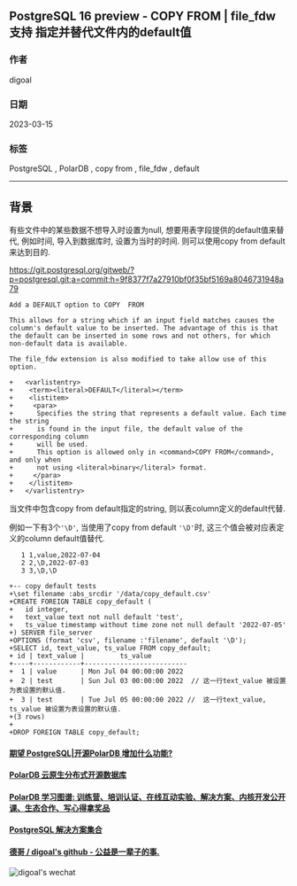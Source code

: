 ## PostgreSQL 16 preview - COPY FROM | file_fdw 支持 指定并替代文件内的default值     
                                                                  
### 作者                                            
digoal                                            
                                            
### 日期                                            
2023-03-15                                        
                                  
### 标签                                            
PostgreSQL , PolarDB , copy from , file_fdw , default    
                                            
----                                            
                                            
## 背景  
有些文件中的某些数据不想导入时设置为null, 想要用表字段提供的default值来替代, 例如时间, 导入到数据库时, 设置为当时的时间. 则可以使用copy from  default来达到目的.    
  
https://git.postgresql.org/gitweb/?p=postgresql.git;a=commit;h=9f8377f7a27910bf0f35bf5169a8046731948a79  
  
```  
Add a DEFAULT option to COPY  FROM  
  
This allows for a string which if an input field matches causes the  
column's default value to be inserted. The advantage of this is that  
the default can be inserted in some rows and not others, for which  
non-default data is available.  
  
The file_fdw extension is also modified to take allow use of this  
option.  
```  
  
```  
+   <varlistentry>  
+    <term><literal>DEFAULT</literal></term>  
+    <listitem>  
+     <para>  
+      Specifies the string that represents a default value. Each time the string  
+      is found in the input file, the default value of the corresponding column  
+      will be used.  
+      This option is allowed only in <command>COPY FROM</command>, and only when  
+      not using <literal>binary</literal> format.  
+     </para>  
+    </listitem>  
+   </varlistentry>  
```  
  
当文件中包含copy from default指定的string, 则以表column定义的default代替.   
  
  
  
例如一下有3个`'\D'`, 当使用了copy from default `'\D'`时, 这三个值会被对应表定义的column default值替代.  
```  
   1 1,value,2022-07-04  
   2 2,\D,2022-07-03  
   3 3,\D,\D  
```  
  
```  
+-- copy default tests  
+\set filename :abs_srcdir '/data/copy_default.csv'  
+CREATE FOREIGN TABLE copy_default (  
+   id integer,  
+   text_value text not null default 'test',  
+   ts_value timestamp without time zone not null default '2022-07-05'  
+) SERVER file_server  
+OPTIONS (format 'csv', filename :'filename', default '\D');  
+SELECT id, text_value, ts_value FROM copy_default;  
+ id | text_value |         ts_value           
+----+------------+--------------------------  
+  1 | value      | Mon Jul 04 00:00:00 2022  
+  2 | test       | Sun Jul 03 00:00:00 2022  // 这一行text_value 被设置为表设置的默认值. 
+  3 | test       | Tue Jul 05 00:00:00 2022 //  这一行text_value, ts_value 被设置为表设置的默认值. 
+(3 rows)  
+  
+DROP FOREIGN TABLE copy_default;  
```  
  
  
#### [期望 PostgreSQL|开源PolarDB 增加什么功能?](https://github.com/digoal/blog/issues/76 "269ac3d1c492e938c0191101c7238216")
  
  
#### [PolarDB 云原生分布式开源数据库](https://github.com/ApsaraDB "57258f76c37864c6e6d23383d05714ea")
  
  
#### [PolarDB 学习图谱: 训练营、培训认证、在线互动实验、解决方案、内核开发公开课、生态合作、写心得拿奖品](https://www.aliyun.com/database/openpolardb/activity "8642f60e04ed0c814bf9cb9677976bd4")
  
  
#### [PostgreSQL 解决方案集合](../201706/20170601_02.md "40cff096e9ed7122c512b35d8561d9c8")
  
  
#### [德哥 / digoal's github - 公益是一辈子的事.](https://github.com/digoal/blog/blob/master/README.md "22709685feb7cab07d30f30387f0a9ae")
  
  
![digoal's wechat](../pic/digoal_weixin.jpg "f7ad92eeba24523fd47a6e1a0e691b59")
  
